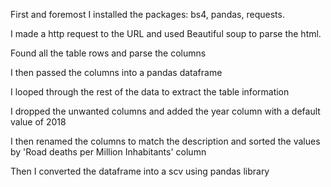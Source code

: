 First and foremost I installed the packages: bs4, pandas, requests.

I made a http request to the URL and used Beautiful soup to parse the html.

Found all the table rows and parse the columns 

I then passed the columns into a pandas dataframe

I looped through the rest of the data to extract the table information

I dropped the unwanted columns and added the year column with a default value of 2018

I then renamed the columns to match the description and sorted the values by 'Road deaths per Million Inhabitants' column

Then I converted the dataframe into a scv using pandas library

